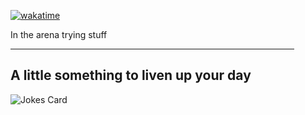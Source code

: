 
 
 [![wakatime](https://wakatime.com/badge/user/18434bcc-e58a-4b5e-bba4-b9a9796bfc7d.svg)](https://wakatime.com/@18434bcc-e58a-4b5e-bba4-b9a9796bfc7d)
 
In the arena trying stuff

  <hr width="90%"/>




<h2> A little something to liven up your day </h2>

<!-- ![dancing-gopher](https://user-images.githubusercontent.com/94367979/212128324-b530e07c-9cee-49eb-8b31-f0dfd8a76cdf.gif) -->
![Jokes Card](https://readme-jokes.vercel.app/api?theme=gruvbox-material)
